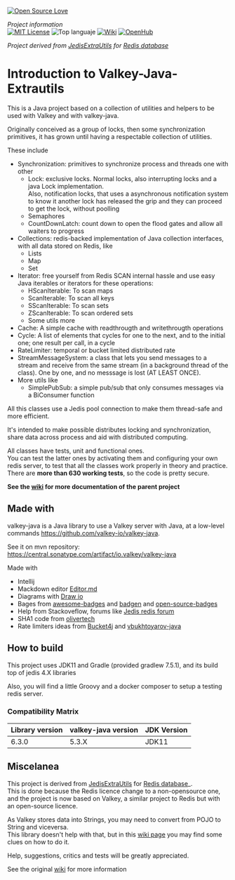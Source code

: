 
[![Open Source Love](https://badges.frapsoft.com/os/v3/open-source.svg?v=103)](https://github.com/ellerbrock/open-source-badges/)

_Project information_        
[![MIT License](https://img.shields.io/badge/License-MIT-blue)](https://opensource.org/licenses/MIT)
![Top languaje](https://img.shields.io/github/languages/top/oscar-besga-panel/JedisExtraUtils)
[![Wiki](https://badgen.net/badge/icon/wiki?icon=wiki&label)](https://github.com/oscar-besga-panel/JedisExtraUtils/wiki)
[![OpenHub](https://badgen.net/badge/%20/openhub/purple?icon=awesome)](https://openhub.net/p/JedisExtraUtils)

_Project derived from [JedisExtraUtils](https://github.com/oscar-besga-panel/JedisExtraUtils) for [Redis database](httpd://redis.io)_  

# Introduction to Valkey-Java-Extrautils


This is a Java project based on a collection of utilities and helpers to be used with Valkey and with valkey-java.

Originally conceived as a group of locks, then some synchronization primitives, it has grown until having a respectable collection of utilities.

These include

* Synchronization: primitives to synchronize process and threads one with other
  * Lock: exclusive locks. Normal locks, also interrupting locks and a java Lock implementation.   
    Also, notification locks, that uses a asynchronous notification system to know it another lock has released
    the grip and they can proceed to get the lock, without poolling
  * Semaphores
  * CountDownLatch: count down to open the flood gates and allow all waiters to progress
* Collections: redis-backed implementation of Java collection interfaces, with all data stored on Redis, like
  * Lists
  * Map
  * Set
* Iterator: free yourself from Redis SCAN internal hassle and use easy Java iterables or iterators for these operations:
  * HScanIterable: To scan maps
  * ScanIterable: To scan all keys
  * SScanIterable: To scan sets
  * ZScanIterable: To scan ordered sets
  * Some utils more
* Cache: A simple cache with readthrougth and writethrougth operations
* Cycle: A list of elements that cycles for one to the next, and to the initial one; one result per call, in a cycle
* RateLimiter: temporal or bucket limited distributed rate
* StreamMessageSystem: a class that lets you send messages to a stream and receive from the same stream 
  (in a background thread of the class). One by one, and no messsage is lost (AT LEAST ONCE).
* More utils like
  * SimplePubSub: a simple pub/sub that only consumes messages via a BiConsumer function


All this classes use a Jedis pool connection to make them thread-safe and more efficient.

It's intended to make possible distributes locking and synchronization, share data across process and aid with distributed computing.

All classes have tests, unit and functional ones.   
You can test the latter ones by activating them and configuring your own redis server, to test that all the classes work properly in theory and practice.  
There are **more than 630 working tests**, so the code is pretty secure.


**See the [wiki](https://github.com/oscar-besga-panel/JedisExtraUtils/wiki) for more documentation of the parent project**


## Made with

valkey-java is a Java library to use a Valkey server with Java, at a low-level commands
https://github.com/valkey-io/valkey-java.  
  
See it on mvn repository: https://central.sonatype.com/artifact/io.valkey/valkey-java  


Made with
- Intellij
- Mackdown editor [Editor.md](https://pandao.github.io/editor.md/en.html) 
- Diagrams with [Draw io](https://app.diagrams.net/)
- Bages from [awesome-badges](https://github.com/badges/awesome-badges) and [badgen](https://badgen.net/) and [open-source-badges](https://github.com/ellerbrock/open-source-badges/) 
- Help from Stackoveflow, forums like [Jedis redis forum](https://groups.google.com/g/jedis_redis)
- SHA1 code from [olivertech](http://oliviertech.com/es/java/generate-SHA1-hash-from-a-String/)
- Rate limiters ideas from [Bucket4j](https://bucket4j.com/) and [vbukhtoyarov-java](https://vbukhtoyarov-java.blogspot.com/2021/11/non-formal-overview-of-token-bucket.html)


## How to build
This project uses JDK11 and Gradle (provided gradlew 7.5.1), and its build top of jedis 4.X libraries

Also, you will find a little Groovy and a docker composer to setup a testing redis server.

### Compatibility Matrix

| Library version | valkey-java version | JDK Version |
|-----------------|---------------------|-------------|
| 6.3.0           | 5.3.X               | JDK11       |


## Miscelanea

This project is derived from [JedisExtraUtils](https://github.com/oscar-besga-panel/JedisExtraUtils) for [Redis database](httpd://redis.io)_.  
This is done because the Redis licence change to a non-opensource one, and the project is now based on Valkey, a similar project to Redis but with an open-source licence.



As Valkey stores data into Strings, you may need to convert from POJO to String and viceversa.   
This library doesn't help with that, but in this [wiki page](https://github.com/oscar-besga-panel/JedisExtraUtils/wiki/POJO-Mapping) you may find some clues on how to do it.

Help, suggestions, critics and tests will be greatly appreciated.

See the original [wiki](https://github.com/oscar-besga-panel/JedisExtraUtils/wiki) for more information



